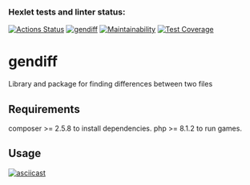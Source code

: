### Hexlet tests and linter status:
[![Actions Status](https://github.com/aldente0/php-project-48/actions/workflows/hexlet-check.yml/badge.svg)](https://github.com/aldente0/php-project-48/actions)
[![gendiff](https://github.com/aldente0/php-project-48/actions/workflows/gendiff.yml/badge.svg)](https://github.com/aldente0/php-project-48/actions/workflows/gendiff.yml)
[![Maintainability](https://api.codeclimate.com/v1/badges/4c48eb0999c55a8ea77a/maintainability)](https://codeclimate.com/github/aldente0/php-project-48/maintainability)
[![Test Coverage](https://api.codeclimate.com/v1/badges/4c48eb0999c55a8ea77a/test_coverage)](https://codeclimate.com/github/aldente0/php-project-48/test_coverage)


# gendiff

Library and package for finding differences between two files

## Requirements

composer >= 2.5.8 to install dependencies.
php >= 8.1.2 to run games.

## Usage

[![asciicast](https://asciinema.org/a/650293.svg)](https://asciinema.org/a/650293)